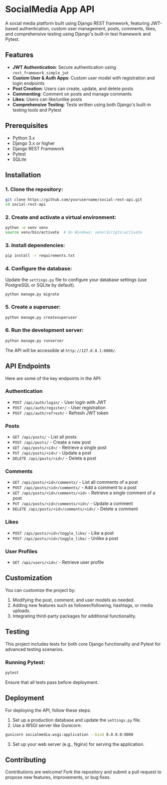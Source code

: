 # SocialMedia App API

A social media platform built using Django REST framework, featuring JWT-based authentication, custom user management, posts, comments, likes, and comprehensive testing using Django's built-in test framework and Pytest.

## Features

- **JWT Authentication**: Secure authentication using `rest_framework_simple_jwt`
- **Custom User & Auth Apps**: Custom user model with registration and login endpoints
- **Post Creation**: Users can create, update, and delete posts
- **Commenting**: Comment on posts and manage comments
- **Likes**: Users can like/unlike posts
- **Comprehensive Testing**: Tests written using both Django's built-in testing tools and Pytest

## Prerequisites

- Python 3.x
- Django 3.x or higher
- Django REST Framework
- Pytest
- SQLite

## Installation

### 1. Clone the repository:

```bash
git clone https://github.com/yourusername/social-rest-api.git
cd social-rest-api
```

### 2. Create and activate a virtual environment:

```bash
python -m venv venv
source venv/bin/activate  # On Windows: venv\Scripts\activate
```

### 3. Install dependencies:

```bash
pip install -r requirements.txt
```

### 4. Configure the database:

Update the `settings.py` file to configure your database settings (use PostgreSQL or SQLite by default).

```bash
python manage.py migrate
```

### 5. Create a superuser:

```bash
python manage.py createsuperuser
```

### 6. Run the development server:

```bash
python manage.py runserver
```

The API will be accessible at `http://127.0.0.1:8000/`.

## API Endpoints

Here are some of the key endpoints in the API:

### Authentication

- `POST /api/auth/login/` - User login with JWT
- `POST /api/auth/register/` - User registration
- `POST /api/auth/refresh/` - Refresh JWT token

### Posts

- `GET /api/posts/` - List all posts
- `POST /api/posts/` - Create a new post
- `GET /api/posts/<id>/` - Retrieve a single post
- `PUT /api/posts/<id>/` - Update a post
- `DELETE /api/posts/<id>/` - Delete a post

### Comments

- `GET /api/posts/<id>/comments/` - List all comments of a post
- `POST /api/posts/<id>/comments/` - Add a comment to a post
- `GET /api/posts/<id>/comments/<id>` - Retrieve a single comment of a post
- `PUT /api/posts/<id>/comments/<id>/` - Update a comment
- `DELETE /api/posts/<id>/comments/<id>/` - Delete a comment

### Likes

- `POST /api/posts/<id>/toggle_like/` - Like a post
- `POST /api/posts/<id>/toggle_like/` - Unlike a post

### User Profiles

- `GET /api/users/<id>/` - Retrieve user profile

## Customization

You can customize the project by:

1. Modifying the post, comment, and user models as needed.
2. Adding new features such as follower/following, hashtags, or media uploads.
3. Integrating third-party packages for additional functionality.

## Testing

This project includes tests for both core Django functionality and Pytest for advanced testing scenarios.

### Running Pytest:

```bash
pytest
```

Ensure that all tests pass before deployment.

## Deployment

For deploying the API, follow these steps:

1. Set up a production database and update the `settings.py` file.
2. Use a WSGI server like Gunicorn:

```bash
gunicorn socialmedia.wsgi:application --bind 0.0.0.0:8000
```

3. Set up your web server (e.g., Nginx) for serving the application.

## Contributing

Contributions are welcome! Fork the repository and submit a pull request to propose new features, improvements, or bug fixes.
